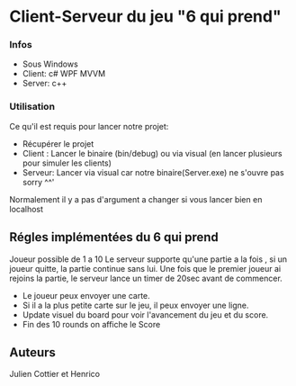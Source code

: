 # Client-Serveur du jeu "6 qui prend"



### Infos

- Sous Windows
- Client: c# WPF MVVM
- Server: c++

### Utilisation

Ce qu'il est requis pour lancer notre projet:

- Récupérer le projet
- Client : Lancer le binaire (bin/debug) ou via visual (en lancer plusieurs pour simuler les clients)
- Serveur: Lancer via visual car notre binaire(Server.exe) ne s'ouvre pas sorry ^^'

Normalement il y a pas d'argument a changer si vous lancer bien en localhost

## Régles implémentées du 6 qui prend

Joueur possible de 1 a 10
Le serveur supporte qu'une partie a la fois , si un joueur quitte, la partie continue sans lui.
Une fois que le premier joueur ai rejoins la partie, le serveur lance un timer de 20sec avant de commencer.

- Le joueur peux envoyer une carte.
- Si il a la plus petite carte sur le jeu, il peux envoyer une ligne.
- Update visuel du board pour voir l'avancement du jeu et du score.
- Fin des 10 rounds on affiche le Score

## Auteurs
Julien Cottier et Henrico

